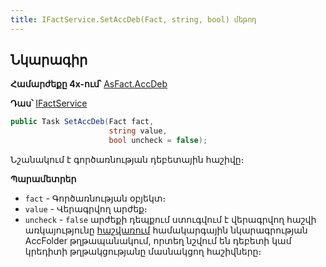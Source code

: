 ```yaml
---
title: IFactService.SetAccDeb(Fact, string, bool) մեթոդ
---
```


## Նկարագիր

**Համարժեքը 4x-ում՝** [AsFact.AccDeb](https://armsoft.github.io/as4x-docs/HTM/ProgrGuide/Functions/ASFACT/AccDeb.html)

**Դաս՝** [IFactService](../IFactService.md)

```c#
public Task SetAccDeb(Fact fact, 
                      string value, 
                      bool uncheck = false);
```

Նշանակում է գործառնության դեբետային հաշիվը։

**Պարամետրեր**

* `fact` - Գործառնության օբյեկտ։
* `value` - Վերագրվող արժեք։
* `uncheck` - `false` արժեքի դեպքում ստուգվում է վերագրվող հաշվի առկայությունը [հաշվառում](https://armsoft.github.io/as4x-docs/HTM/ProgrGuide/Defs/Accounting.html) համակարգային նկարագրության AccFolder թղթապանակում, որտեղ նշվում են դեբետի կամ կրեդիտի թղթակցությանը մասնակցող հաշիվները։

